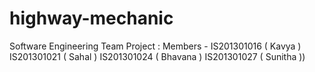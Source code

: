 # highway-mechanic
Software Engineering Team Project : Members - IS201301016 ( Kavya ) IS201301021 ( Sahal ) IS201301024 ( Bhavana ) IS201301027 ( Sunitha ))
